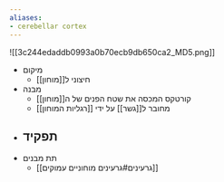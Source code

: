 ```yaml
---
aliases:
- cerebellar cortex
---
```

![[3c244edaddb0993a0b70ecb9db650ca2_MD5.png]]

- מיקום
	- חיצוני ל[[מוחון]]
- מבנה
	- קורטקס המכסה את שטח הפנים של ה[[מוחון]]
	- מחובר ל[[גשר]] על ידי [[רגליות המוחון]]
- תפקיד
	- 
- תת מבנים
	- [[גרעינים#גרעינים מוחוניים עמוקים]]